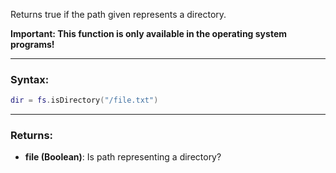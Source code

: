 Returns true if the path given represents a directory.

**Important: This function is only available in the operating system programs!**

---

### Syntax:
```lua
dir = fs.isDirectory("/file.txt")
```

---

### Returns:

* **file (Boolean)**: Is path representing a directory?

